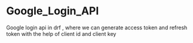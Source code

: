 # Google_Login_API
Google login api in drf , where we can generate access token and refresh token with the help of client id and client key
